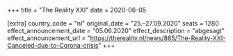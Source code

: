 +++
title = "The Reality XXI"
date = 2020-06-05

[extra]
country_code = "nl"
original_date = "25.–27.09.2020"
seats = 1280
effect_announcement_date = "05.06.2020"
effect_description = "abgesagt"
effect_announcement_url = "https://thereality.nl/news/885/The-Reality-XXI-Canceled-due-to-Corona-crisis"
+++

